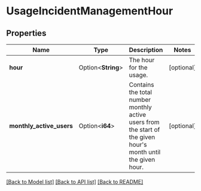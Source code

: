# UsageIncidentManagementHour

## Properties

Name | Type | Description | Notes
------------ | ------------- | ------------- | -------------
**hour** | Option<**String**> | The hour for the usage. | [optional]
**monthly_active_users** | Option<**i64**> | Contains the total number monthly active users from the start of the given hour's month until the given hour. | [optional]

[[Back to Model list]](../README.md#documentation-for-models) [[Back to API list]](../README.md#documentation-for-api-endpoints) [[Back to README]](../README.md)


